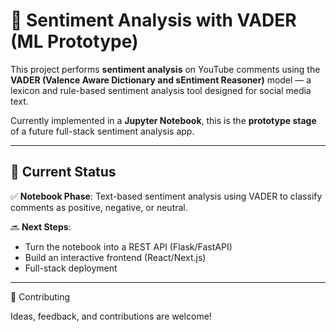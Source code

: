 # 💬 Sentiment Analysis with VADER (ML Prototype)

This project performs **sentiment analysis** on YouTube comments using the **VADER (Valence Aware Dictionary and sEntiment Reasoner)** model — a lexicon and rule-based sentiment analysis tool designed for social media text.  

Currently implemented in a **Jupyter Notebook**, this is the **prototype stage** of a future full-stack sentiment analysis app.

---

## 📓 Current Status

✅ **Notebook Phase**: Text-based sentiment analysis using VADER to classify comments as positive, negative, or neutral.

🔜 **Next Steps**:
- Turn the notebook into a REST API (Flask/FastAPI)
- Build an interactive frontend (React/Next.js)
- Full-stack deployment

---


🤝 Contributing


Ideas, feedback, and contributions are welcome!

